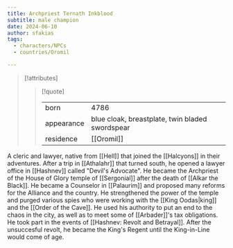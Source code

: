 ```yaml
---
title: Archpriest Ternath Inkblood
subtitle: male champion
date: 2024-06-10
author: sfakias
tags:
  - characters/NPCs
  - countries/Oromil

---
```

> [!attributes]
> 
> > [!quote]
> >
> > | | |
> > | --- | --- |
> > | born | 4786 |
> > | appearance | blue cloak, breastplate, twin bladed swordspear |
> > | residence | [[Oromil]] |

A cleric and lawyer, native from [[Hell]] that joined the [[Halcyons]] in their adventures. After a trip in [[Athalahr]] that turned south, he opened a lawyer office in [[Hashnev]] called "Devil's Advocate". He became the Archpriest of the House of Glory temple of [[Sergonial]] after the death of [[Alkar the Black]]. He became a Counselor in [[Palaurim]] and proposed many reforms for the Alliance and the country. He strengthened the power of the temple and purged various spies who were working with the [[King Oodas|king]] and the [[Order of the Cave]]. He used his authority to put an end to the chaos in the city, as well as to meet some of [[Arbader]]'s tax obligations. He took part in the events of [[Hashnev: Revolt and Betrayal]]. After the unsuccesful revolt, he became the King's Regent until the King-in-Line would come of age.